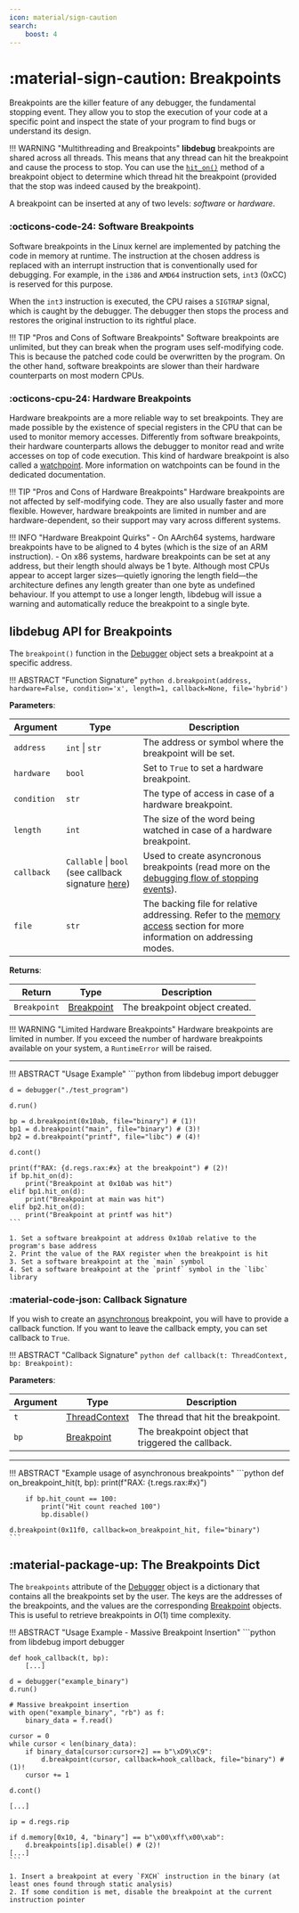 ```yaml
---
icon: material/sign-caution
search:
    boost: 4
---
```

# :material-sign-caution: Breakpoints
Breakpoints are the killer feature of any debugger, the fundamental stopping event. They allow you to stop the execution of your code at a specific point and inspect the state of your program to find bugs or understand its design.

!!! WARNING "Multithreading and Breakpoints"
    **libdebug** breakpoints are shared across all threads. This means that any thread can hit the breakpoint and cause the process to stop. You can use the [`hit_on()`](../debugging_flow/#hit-records) method of a breakpoint object to determine which thread hit the breakpoint (provided that the stop was indeed caused by the breakpoint).

A breakpoint can be inserted at any of two levels: *software* or *hardware*.

### :octicons-code-24: Software Breakpoints
Software breakpoints in the Linux kernel are implemented by patching the code in memory at runtime. The instruction at the chosen address is replaced with an interrupt instruction that is conventionally used for debugging. For example, in the `i386` and `AMD64` instruction sets, `int3` (0xCC) is reserved for this purpose.

When the `int3` instruction is executed, the CPU raises a `SIGTRAP` signal, which is caught by the debugger. The debugger then stops the process and restores the original instruction to its rightful place.

!!! TIP "Pros and Cons of Software Breakpoints"
    Software breakpoints are unlimited, but they can break when the program uses self-modifying code. This is because the patched code could be overwritten by the program. On the other hand, software breakpoints are slower than their hardware counterparts on most modern CPUs.

### :octicons-cpu-24: Hardware Breakpoints
Hardware breakpoints are a more reliable way to set breakpoints. They are made possible by the existence of special registers in the CPU that can be used to monitor memory accesses. Differently from software breakpoints, their hardware counterparts allows the debugger to monitor read and write accesses on top of code execution. This kind of hardware breakpoint is also called a [watchpoint](../watchpoints). More information on watchpoints can be found in the dedicated documentation.

!!! TIP "Pros and Cons of Hardware Breakpoints"
    Hardware breakpoints are not affected by self-modifying code. They are also usually faster and more flexible. However, hardware breakpoints are limited in number and are hardware-dependent, so their support may vary across different systems.

!!! INFO "Hardware Breakpoint Quirks"
    - On AArch64 systems, hardware breakpoints have to be aligned to 4 bytes (which is the size of an ARM instruction).
    - On x86 systems, hardware breakpoints can be set at any address, but their length should always be 1 byte. Although most CPUs appear to accept larger sizes—quietly ignoring the length field—the architecture defines any length greater than one byte as undefined behaviour. If you attempt to use a longer length, libdebug will issue a warning and automatically reduce the breakpoint to a single byte.


## **libdebug** API for Breakpoints

The `breakpoint()` function in the [Debugger](../../from_pydoc/generated/debugger/debugger/) object sets a breakpoint at a specific address.

!!! ABSTRACT "Function Signature"
    ```python
    d.breakpoint(address, hardware=False, condition='x', length=1, callback=None, file='hybrid')
    ```

**Parameters**:

| Argument | Type | Description |
| --- | --- | --- |
| `address` | `int` \| `str` | The address or symbol where the breakpoint will be set. |
| `hardware` | `bool` | Set to `True` to set a hardware breakpoint. |
| `condition` | `str` | The type of access in case of a hardware breakpoint. |
| `length` | `int` | The size of the word being watched in case of a hardware breakpoint. |
| `callback` | `Callable` \| `bool` (see callback signature [here](#callback-signature)) | Used to create asyncronous breakpoints (read more on the [debugging flow of stopping events](../debugging_flow)). |
| `file` | `str` | The backing file for relative addressing. Refer to the [memory access](../../basics/memory_access/#absolute-and-relative-addressing) section for more information on addressing modes. |

**Returns**:

| Return | Type | Description |
| --- | --- | --- |
| `Breakpoint` | [Breakpoint](../../from_pydoc/generated/data/breakpoint) | The breakpoint object created. |

!!! WARNING "Limited Hardware Breakpoints"
    Hardware breakpoints are limited in number. If you exceed the number of hardware breakpoints available on your system, a `RuntimeError` will be raised.

---

!!! ABSTRACT "Usage Example"
    ```python
    from libdebug import debugger

    d = debugger("./test_program")

    d.run()

    bp = d.breakpoint(0x10ab, file="binary") # (1)!
    bp1 = d.breakpoint("main", file="binary") # (3)!
    bp2 = d.breakpoint("printf", file="libc") # (4)!

    d.cont()

    print(f"RAX: {d.regs.rax:#x} at the breakpoint") # (2)!
    if bp.hit_on(d):
        print("Breakpoint at 0x10ab was hit")
    elif bp1.hit_on(d):
        print("Breakpoint at main was hit")
    elif bp2.hit_on(d):
        print("Breakpoint at printf was hit")
    ```

    1. Set a software breakpoint at address 0x10ab relative to the program's base address
    2. Print the value of the RAX register when the breakpoint is hit
    3. Set a software breakpoint at the `main` symbol
    4. Set a software breakpoint at the `printf` symbol in the `libc` library


### :material-code-json: Callback Signature
If you wish to create an [asynchronous](../debugging_flow) breakpoint, you will have to provide a callback function. If you want to leave the callback empty, you can set callback to `True`.

!!! ABSTRACT "Callback Signature"
    ```python
    def callback(t: ThreadContext, bp: Breakpoint):
    ```

**Parameters**:

| Argument | Type | Description |
| --- | --- | --- |
| `t` | [ThreadContext](../../from_pydoc/generated/state/thread_context) | The thread that hit the breakpoint. |
| `bp` | [Breakpoint](../../from_pydoc/generated/data/breakpoint) | The breakpoint object that triggered the callback. |

---

!!! ABSTRACT "Example usage of asynchronous breakpoints"
    ```python
    def on_breakpoint_hit(t, bp):
        print(f"RAX: {t.regs.rax:#x}")

        if bp.hit_count == 100:
            print("Hit count reached 100")
            bp.disable()

    d.breakpoint(0x11f0, callback=on_breakpoint_hit, file="binary")
    ```

## :material-package-up: The Breakpoints Dict
The `breakpoints` attribute of the [Debugger](../../from_pydoc/generated/debugger/debugger/) object is a dictionary that contains all the breakpoints set by the user. The keys are the addresses of the breakpoints, and the values are the corresponding [Breakpoint](../../from_pydoc/generated/data/breakpoint) objects. This is useful to retrieve breakpoints in $O(1)$ time complexity.

!!! ABSTRACT "Usage Example - Massive Breakpoint Insertion"
    ```python
    from libdebug import debugger

    def hook_callback(t, bp):
        [...]

    d = debugger("example_binary")
    d.run()

    # Massive breakpoint insertion
    with open("example_binary", "rb") as f:
        binary_data = f.read()

    cursor = 0
    while cursor < len(binary_data):
        if binary_data[cursor:cursor+2] == b"\xD9\xC9":
            d.breakpoint(cursor, callback=hook_callback, file="binary") # (1)!
        cursor += 1

    d.cont()

    [...]

    ip = d.regs.rip

    if d.memory[0x10, 4, "binary"] == b"\x00\xff\x00\xab":
        d.breakpoints[ip].disable() # (2)!
    [...]
    ```

    1. Insert a breakpoint at every `FXCH` instruction in the binary (at least ones found through static analysis)
    2. If some condition is met, disable the breakpoint at the current instruction pointer